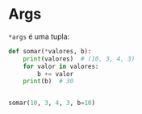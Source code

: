 # Args


``*args`` é uma tupla:
```python
def somar(*valores, b):
    print(valores)  # (10, 3, 4, 3)
    for valor in valores:
        b += valor
    print(b)  # 30


somar(10, 3, 4, 3, b=10)
```